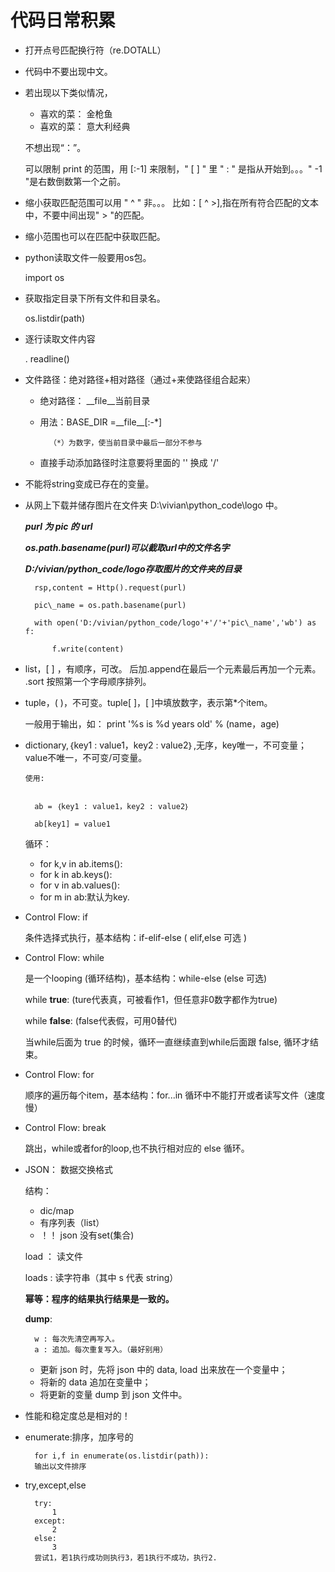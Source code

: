  # 代码日常积累

* 打开点号匹配换行符（re.DOTALL）
* 代码中不要出现中文。
* 若出现以下类似情况，


	- 喜欢的菜： 金枪鱼
	- 喜欢的菜： 意大利经典
  
 	 不想出现“：”。

  	可以限制 print 的范围，用 [:-1] 来限制，" [ ] " 里 " : " 是指从开始到。。。" -1 "是右数倒数第一个之前。


* 缩小获取匹配范围可以用 " ^ " 非。。。 比如：[ ^ >],指在所有符合匹配的文本中，不要中间出现" > "的匹配。
* 缩小范围也可以在匹配中获取匹配。 


* python读取文件一般要用os包。
	
	import os


* 获取指定目录下所有文件和目录名。		

	os.listdir(path)

* 逐行读取文件内容
	
	. readline()

* 文件路径：绝对路径+相对路径（通过+来使路径组合起来）

	- 绝对路径： \_\_file\_\_当前目录
	
	- 用法：BASE_DIR =\_\_file\_\_[:-*] 

			（*）为数字，使当前目录中最后一部分不参与
	
	- 直接手动添加路径时注意要将里面的 '\' 换成 '/'	

* 不能将string变成已存在的变量。

* 从网上下载并储存图片在文件夹 D:\vivian\python_code\logo 中。

	***purl 为 pic 的 url***

	***os.path.basename(purl)可以截取url中的文件名字***

	***D:/vivian/python_code/logo存取图片的文件夹的目录***

		rsp,content = Http().request(purl)	

        pic\_name = os.path.basename(purl)

		with open('D:/vivian/python_code/logo'+'/'+'pic\_name','wb') as f:

			f.write(content)


* list，[ ] ，有顺序，可改。  后加.append在最后一个元素最后再加一个元素。  .sort 按照第一个字母顺序排列。

* tuple，( )，不可变。tuple[ ]，[ ]中填放数字，表示第*个item。
   
    一般用于输出，如：
   print '%s is %d years old' % (name，age)

* dictionary,｛key1 : value1，key2 : value2｝,无序，key唯一，不可变量；value不唯一，不可变/可变量。 

	  使用:
		
		
		ab = ｛key1 : value1，key2 : value2｝
        
		ab[key1] = value1
	 
		
	 循环：
		
	- for k,v in ab.items():
	- for k in ab.keys():
	- for v in ab.values():
	- for m in ab:默认为key.
	 
* Control Flow:		if
	
	条件选择式执行，基本结构：if-elif-else ( elif,else 可选 )

* Control Flow:     while
	
	是一个looping (循环结构)，基本结构：while-else (else 可选)
 	
	while __true__: (ture代表真，可被看作1，但任意非0数字都作为true)

	while __false__: (false代表假，可用0替代)
	
	当while后面为 true 的时候，循环一直继续直到while后面跟 false, 循环才结束。

* Control Flow:		for
	
	顺序的遍历每个item，基本结构：for...in
	循环中不能打开或者读写文件（速度慢）

* Control Flow:		break
	
	跳出，while或者for的loop,也不执行相对应的 else 循环。

* JSON：	数据交换格式

	结构：
	- dic/map
	- 有序列表（list）
	- ！！ json 没有set(集合)

	load ： 读文件	

	loads : 读字符串（其中 s 代表 string）


	__幂等：程序的结果执行结果是一致的。__
	
	__dump__:

		w : 每次先清空再写入。
		a : 追加。每次重复写入。（最好别用）

	
	- 更新 json 时，先将 json 中的 data, load 出来放在一个变量中；
	- 将新的 data 追加在变量中；
	- 将更新的变量 dump 到 json 文件中。

* 性能和稳定度总是相对的！	
* enumerate:排序，加序号的

		for i,f in enumerate(os.listdir(path)):
		输出以文件排序

* try,except,else
		
		try:
			1
		except:
			2
		else:
			3
		尝试1，若1执行成功则执行3，若1执行不成功，执行2.